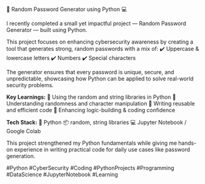 🔐 Random Password Generator using Python 💻

I recently completed a small yet impactful project — Random Password Generator — built using Python.

This project focuses on enhancing cybersecurity awareness by creating a tool that generates strong, random passwords with a mix of:
✔️ Uppercase & lowercase letters
✔️ Numbers
✔️ Special characters

The generator ensures that every password is unique, secure, and unpredictable, showcasing how Python can be applied to solve real-world security problems.

**Key Learnings:**
🔹 Using the random and string libraries in Python
🔹 Understanding randomness and character manipulation
🔹 Writing reusable and efficient code
🔹 Enhancing logic-building & coding confidence

**Tech Stack:**
🐍 Python
📦 random, string libraries
💻 Jupyter Notebook / Google Colab

This project strengthened my Python fundamentals while giving me hands-on experience in writing practical code for daily use cases like password generation.

#Python #CyberSecurity #Coding #PythonProjects #Programming #DataScience #JupyterNotebook #Learning

